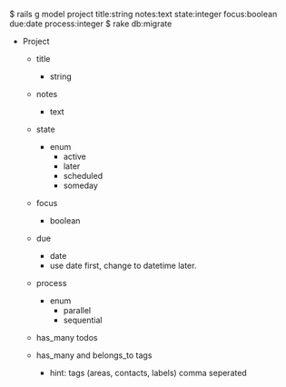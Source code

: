 $ rails g model project title:string notes:text state:integer focus:boolean due:date process:integer
$ rake db:migrate

- Project
  + title
    * string

  + notes
    * text

  + state
    * enum
      - active
      - later
      - scheduled
      - someday

  + focus
    * boolean

  + due
    * date
    * use date first, change to datetime later.

  + process
    * enum
      - parallel
      - sequential

  + has_many todos

  + has_many and belongs_to tags
    * hint: tags (areas, contacts, labels) comma seperated

